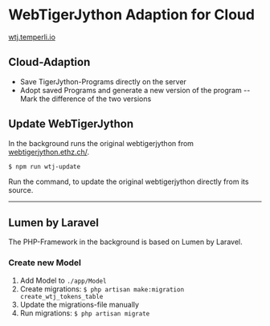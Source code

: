 # WebTigerJython Adaption for Cloud

[wtj.temperli.io](https://wtj.temperli.io)

## Cloud-Adaption

- Save TigerJython-Programs directly on the server
- Adopt saved Programs and generate a new version of the program
-- Mark the difference of the two versions

## Update WebTigerJython

In the background runs the original webtigerjython from [webtigerjython.ethz.ch/](https://webtigerjython.ethz.ch/).

    $ npm run wtj-update

Run the command, to update the original webtigerjython directly from its source.

---

## Lumen by Laravel

The PHP-Framework in the background is based on Lumen by Laravel.

### Create new Model

1. Add Model to `./app/Model`
2. Create migrations: `$ php artisan make:migration create_wtj_tokens_table`
3. Update the migrations-file manually
4. Run migrations: `$ php artisan migrate`
